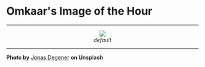 # Omkaar's Image of the Hour

---

<div align="center">

<a href="https://unsplash.com/photos/mountains-and-water-meet-under-a-hazy-sky-BbRRJzYDGoM">
  <img src="https://images.unsplash.com/photo-1750688650545-d9e2a060dfe8?crop=entropy&cs=tinysrgb&fit=max&fm=jpg&ixid=M3w3NjA2Nzh8MHwxfHJhbmRvbXx8fHx8fHx8fDE3NTMxNDk2MDB8&ixlib=rb-4.1.0&q=80&w=1080" style="max-width:100%; height:auto;">
</a>

<br>
<i>default</i>

</div>

---

**Photo by** [Jonas Degener](https://unsplash.com/@jonasdegener) **on Unsplash**
